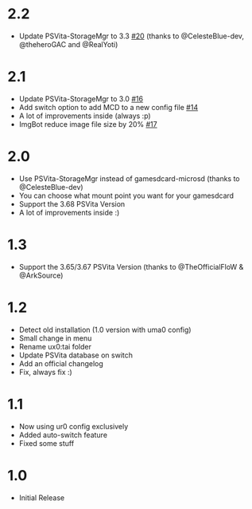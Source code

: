 # 2.2

- Update PSVita-StorageMgr to 3.3 [#20](https://github.com/Applelo/SwitchSD2Vita/issues/20) (thanks to @CelesteBlue-dev, @theheroGAC and @RealYoti)

# 2.1

- Update PSVita-StorageMgr to 3.0 [#16](https://github.com/Applelo/SwitchSD2Vita/issues/16)
- Add switch option to add MCD to a new config file [#14](https://github.com/Applelo/SwitchSD2Vita/issues/14)
- A lot of improvements inside (always :p)
- ImgBot reduce image file size by 20% [#17](https://github.com/Applelo/SwitchSD2Vita/pull/17)

# 2.0

- Use PSVita-StorageMgr instead of gamesdcard-microsd (thanks to @CelesteBlue-dev)
- You can choose what mount point you want for your gamesdcard
- Support the 3.68 PSVita Version
- A lot of improvements inside :)

# 1.3

- Support the 3.65/3.67 PSVita Version (thanks to @TheOfficialFloW & @ArkSource)

# 1.2

- Detect old installation (1.0 version with uma0 config)
- Small change in menu
- Rename ux0:tai folder
- Update PSVita database on switch
- Add an official changelog
- Fix, always fix :)

# 1.1

- Now using ur0 config exclusively
- Added auto-switch feature
- Fixed some stuff

# 1.0

- Initial Release
